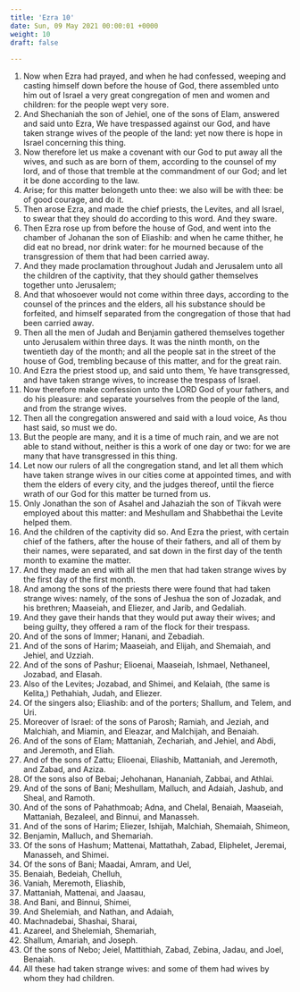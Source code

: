 ```yaml
---
title: 'Ezra 10'
date: Sun, 09 May 2021 00:00:01 +0000
weight: 10
draft: false
  
---
```


1. Now when Ezra had prayed, and when he had confessed, weeping and casting himself down before the house of God, there assembled unto him out of Israel a very great congregation of men and women and children: for the people wept very sore.
2. And Shechaniah the son of Jehiel, one of the sons of Elam, answered and said unto Ezra, We have trespassed against our God, and have taken strange wives of the people of the land: yet now there is hope in Israel concerning this thing.
3. Now therefore let us make a covenant with our God to put away all the wives, and such as are born of them, according to the counsel of my lord, and of those that tremble at the commandment of our God; and let it be done according to the law.
4. Arise; for this matter belongeth unto thee: we also will be with thee: be of good courage, and do it.
5. Then arose Ezra, and made the chief priests, the Levites, and all Israel, to swear that they should do according to this word. And they sware.
6. Then Ezra rose up from before the house of God, and went into the chamber of Johanan the son of Eliashib: and when he came thither, he did eat no bread, nor drink water: for he mourned because of the transgression of them that had been carried away.
7. And they made proclamation throughout Judah and Jerusalem unto all the children of the captivity, that they should gather themselves together unto Jerusalem;
8. And that whosoever would not come within three days, according to the counsel of the princes and the elders, all his substance should be forfeited, and himself separated from the congregation of those that had been carried away.
9. Then all the men of Judah and Benjamin gathered themselves together unto Jerusalem within three days. It was the ninth month, on the twentieth day of the month; and all the people sat in the street of the house of God, trembling because of this matter, and for the great rain.
10. And Ezra the priest stood up, and said unto them, Ye have transgressed, and have taken strange wives, to increase the trespass of Israel.
11. Now therefore make confession unto the LORD God of your fathers, and do his pleasure: and separate yourselves from the people of the land, and from the strange wives.
12. Then all the congregation answered and said with a loud voice, As thou hast said, so must we do.
13. But the people are many, and it is a time of much rain, and we are not able to stand without, neither is this a work of one day or two: for we are many that have transgressed in this thing.
14. Let now our rulers of all the congregation stand, and let all them which have taken strange wives in our cities come at appointed times, and with them the elders of every city, and the judges thereof, until the fierce wrath of our God for this matter be turned from us.
15. Only Jonathan the son of Asahel and Jahaziah the son of Tikvah were employed about this matter: and Meshullam and Shabbethai the Levite helped them.
16. And the children of the captivity did so. And Ezra the priest, with certain chief of the fathers, after the house of their fathers, and all of them by their names, were separated, and sat down in the first day of the tenth month to examine the matter.
17. And they made an end with all the men that had taken strange wives by the first day of the first month.
18. And among the sons of the priests there were found that had taken strange wives: namely, of the sons of Jeshua the son of Jozadak, and his brethren; Maaseiah, and Eliezer, and Jarib, and Gedaliah.
19. And they gave their hands that they would put away their wives; and being guilty, they offered a ram of the flock for their trespass.
20. And of the sons of Immer; Hanani, and Zebadiah.
21. And of the sons of Harim; Maaseiah, and Elijah, and Shemaiah, and Jehiel, and Uzziah.
22. And of the sons of Pashur; Elioenai, Maaseiah, Ishmael, Nethaneel, Jozabad, and Elasah.
23. Also of the Levites; Jozabad, and Shimei, and Kelaiah, (the same is Kelita,) Pethahiah, Judah, and Eliezer.
24. Of the singers also; Eliashib: and of the porters; Shallum, and Telem, and Uri.
25. Moreover of Israel: of the sons of Parosh; Ramiah, and Jeziah, and Malchiah, and Miamin, and Eleazar, and Malchijah, and Benaiah.
26. And of the sons of Elam; Mattaniah, Zechariah, and Jehiel, and Abdi, and Jeremoth, and Eliah.
27. And of the sons of Zattu; Elioenai, Eliashib, Mattaniah, and Jeremoth, and Zabad, and Aziza.
28. Of the sons also of Bebai; Jehohanan, Hananiah, Zabbai, and Athlai.
29. And of the sons of Bani; Meshullam, Malluch, and Adaiah, Jashub, and Sheal, and Ramoth.
30. And of the sons of Pahathmoab; Adna, and Chelal, Benaiah, Maaseiah, Mattaniah, Bezaleel, and Binnui, and Manasseh.
31. And of the sons of Harim; Eliezer, Ishijah, Malchiah, Shemaiah, Shimeon,
32. Benjamin, Malluch, and Shemariah.
33. Of the sons of Hashum; Mattenai, Mattathah, Zabad, Eliphelet, Jeremai, Manasseh, and Shimei.
34. Of the sons of Bani; Maadai, Amram, and Uel,
35. Benaiah, Bedeiah, Chelluh,
36. Vaniah, Meremoth, Eliashib,
37. Mattaniah, Mattenai, and Jaasau,
38. And Bani, and Binnui, Shimei,
39. And Shelemiah, and Nathan, and Adaiah,
40. Machnadebai, Shashai, Sharai,
41. Azareel, and Shelemiah, Shemariah,
42. Shallum, Amariah, and Joseph.
43. Of the sons of Nebo; Jeiel, Mattithiah, Zabad, Zebina, Jadau, and Joel, Benaiah.
44. All these had taken strange wives: and some of them had wives by whom they had children.
